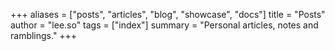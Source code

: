 +++
aliases = ["posts", "articles", "blog", "showcase", "docs"]
title = "Posts"
author = "lee.so"
tags = ["index"]
summary = "Personal articles, notes and ramblings."
+++
